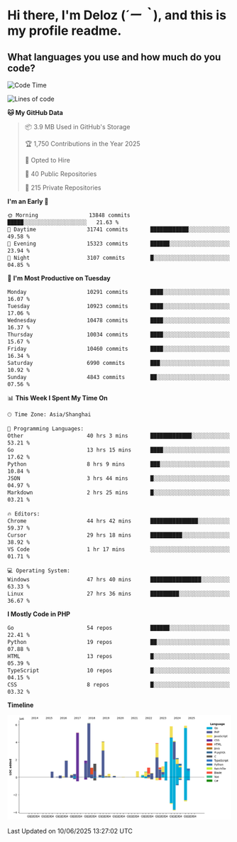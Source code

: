 # **Hi there, I'm Deloz (*´ー｀*), and this is my profile readme.**

## **What languages you use and how much do you code?**

<!--START_SECTION:waka-->
![Code Time](http://img.shields.io/badge/Code%20Time-6%2C603%20hrs%2045%20mins-blue)

![Lines of code](https://img.shields.io/badge/From%20Hello%20World%20I%27ve%20Written-56.2%20million%20lines%20of%20code-blue)

**🐱 My GitHub Data** 

> 📦 3.9 MB Used in GitHub's Storage 
 > 
> 🏆 1,750 Contributions in the Year 2025
 > 
> 💼 Opted to Hire
 > 
> 📜 40 Public Repositories 
 > 
> 🔑 215 Private Repositories 
 > 
**I'm an Early 🐤** 

```text
🌞 Morning                13848 commits       █████░░░░░░░░░░░░░░░░░░░░   21.63 % 
🌆 Daytime                31741 commits       ████████████░░░░░░░░░░░░░   49.58 % 
🌃 Evening                15323 commits       ██████░░░░░░░░░░░░░░░░░░░   23.94 % 
🌙 Night                  3107 commits        █░░░░░░░░░░░░░░░░░░░░░░░░   04.85 % 
```
📅 **I'm Most Productive on Tuesday** 

```text
Monday                   10291 commits       ████░░░░░░░░░░░░░░░░░░░░░   16.07 % 
Tuesday                  10923 commits       ████░░░░░░░░░░░░░░░░░░░░░   17.06 % 
Wednesday                10478 commits       ████░░░░░░░░░░░░░░░░░░░░░   16.37 % 
Thursday                 10034 commits       ████░░░░░░░░░░░░░░░░░░░░░   15.67 % 
Friday                   10460 commits       ████░░░░░░░░░░░░░░░░░░░░░   16.34 % 
Saturday                 6990 commits        ███░░░░░░░░░░░░░░░░░░░░░░   10.92 % 
Sunday                   4843 commits        ██░░░░░░░░░░░░░░░░░░░░░░░   07.56 % 
```


📊 **This Week I Spent My Time On** 

```text
🕑︎ Time Zone: Asia/Shanghai

💬 Programming Languages: 
Other                    40 hrs 3 mins       █████████████░░░░░░░░░░░░   53.21 % 
Go                       13 hrs 15 mins      ████░░░░░░░░░░░░░░░░░░░░░   17.62 % 
Python                   8 hrs 9 mins        ███░░░░░░░░░░░░░░░░░░░░░░   10.84 % 
JSON                     3 hrs 44 mins       █░░░░░░░░░░░░░░░░░░░░░░░░   04.97 % 
Markdown                 2 hrs 25 mins       █░░░░░░░░░░░░░░░░░░░░░░░░   03.21 % 

🔥 Editors: 
Chrome                   44 hrs 42 mins      ███████████████░░░░░░░░░░   59.37 % 
Cursor                   29 hrs 18 mins      ██████████░░░░░░░░░░░░░░░   38.92 % 
VS Code                  1 hr 17 mins        ░░░░░░░░░░░░░░░░░░░░░░░░░   01.71 % 

💻 Operating System: 
Windows                  47 hrs 40 mins      ████████████████░░░░░░░░░   63.33 % 
Linux                    27 hrs 36 mins      █████████░░░░░░░░░░░░░░░░   36.67 % 
```

**I Mostly Code in PHP** 

```text
Go                       54 repos            ██████░░░░░░░░░░░░░░░░░░░   22.41 % 
Python                   19 repos            ██░░░░░░░░░░░░░░░░░░░░░░░   07.88 % 
HTML                     13 repos            █░░░░░░░░░░░░░░░░░░░░░░░░   05.39 % 
TypeScript               10 repos            █░░░░░░░░░░░░░░░░░░░░░░░░   04.15 % 
CSS                      8 repos             █░░░░░░░░░░░░░░░░░░░░░░░░   03.32 % 
```



**Timeline**

![Lines of Code chart](https://raw.githubusercontent.com/deloz/deloz/main/assets/bar_graph.png)


 Last Updated on 10/06/2025 13:27:02 UTC
<!--END_SECTION:waka-->

